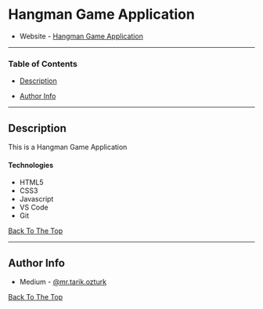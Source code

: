 # Hangman Game Application


- Website - [Hangman Game Application](https://mrtarikozturk.github.io/hangman-game/)

<!-- ![Project Image](project-image-url) -->

<!-- > This is a ReadMe template to help save you time and effort. -->


---

### Table of Contents
<!-- You're sections headers will be used to reference location of destination. -->

- [Description](#description)
<!-- 
- [How To Use](#how-to-use)
- [References](#references)
- [License](#license) 
-->
- [Author Info](#author-info)

---

## Description
This is a Hangman Game Application 



#### Technologies

- HTML5
- CSS3
- Javascript
- VS Code
- Git

[Back To The Top](#hangman-game-application)

---

## Author Info

- Medium - [@mr.tarik.ozturk](https://medium.com/@mr.tarik.ozturk)
<!-- 
- Twitter - [............](............)
- Website - [............](............) 
-->

[Back To The Top](#hangman-game-application)
